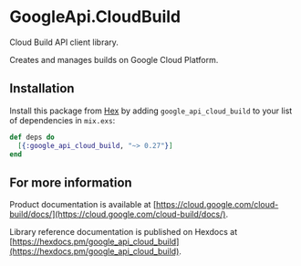 # GoogleApi.CloudBuild

Cloud Build API client library.

Creates and manages builds on Google Cloud Platform.

## Installation

Install this package from [Hex](https://hex.pm) by adding
`google_api_cloud_build` to your list of dependencies in `mix.exs`:

```elixir
def deps do
  [{:google_api_cloud_build, "~> 0.27"}]
end
```

## For more information

Product documentation is available at [https://cloud.google.com/cloud-build/docs/](https://cloud.google.com/cloud-build/docs/).

Library reference documentation is published on Hexdocs at
[https://hexdocs.pm/google_api_cloud_build](https://hexdocs.pm/google_api_cloud_build).
